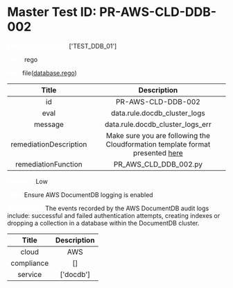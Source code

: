 



# Master Test ID: PR-AWS-CLD-DDB-002


***<font color="white">Master Snapshot Id:</font>*** ['TEST_DDB_01']

***<font color="white">type:</font>*** rego

***<font color="white">rule:</font>*** file([database.rego])  
  
  
  
  

|Title|Description|
| :---: | :---: |
|id|PR-AWS-CLD-DDB-002|
|eval|data.rule.docdb_cluster_logs|
|message|data.rule.docdb_cluster_logs_err|
|remediationDescription|Make sure you are following the Cloudformation template format presented <a href='https://docs.aws.amazon.com/AWSCloudFormation/latest/UserGuide/aws-resource-docdb-dbcluster.html#cfn-docdb-dbcluster-enablecloudwatchlogsexports' target='_blank'>here</a>|
|remediationFunction|PR_AWS_CLD_DDB_002.py|


***<font color="white">Severity:</font>*** Low

***<font color="white">Title:</font>*** Ensure AWS DocumentDB logging is enabled

***<font color="white">Description:</font>*** The events recorded by the AWS DocumentDB audit logs include: successful and failed authentication attempts, creating indexes or dropping a collection in a database within the DocumentDB cluster.  
  
  

|Title|Description|
| :---: | :---: |
|cloud|AWS|
|compliance|[]|
|service|['docdb']|



[database.rego]: https://github.com/prancer-io/prancer-compliance-test/tree/master/aws/cloud/database.rego
